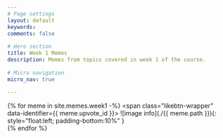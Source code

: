 ```yaml
---
# Page settings
layout: default
keywords:
comments: false
 
# Hero section
title: Week 1 Memes
description: Memes from topics covered in week 1 of the course. 
 
# Micro navigation
micro_nav: true
 
---
```

{% for meme in site.memes.week1 -%}
<span class="likebtn-wrapper" data-identifier={{ meme.upvote_id }}></span>
![image info](./{{ meme.path }}){: style="float:left; padding-bottom:10%" } <br>
{% endfor %}

<script>(function(d,e,s){if(d.getElementById("likebtn_wjs"))return;a=d.createElement(e);m=d.getElementsByTagName(e)[0];a.async=1;a.id="likebtn_wjs";a.src=s;m.parentNode.insertBefore(a, m)})(document,"script","//w.likebtn.com/js/w/widget.js");</script>
